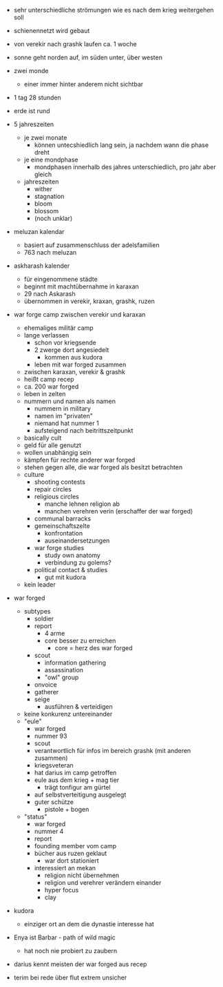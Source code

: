 - sehr unterschiedliche strömungen wie es nach dem krieg weitergehen soll
- schienennetzt wird gebaut
- von verekir nach grashk laufen ca. 1 woche


- sonne geht norden auf, im süden unter, über westen
- zwei monde
	- einer immer hinter anderem nicht sichtbar
- 1 tag 28 stunden
- erde ist rund
- 5 jahreszeiten
	- je zwei monate
		- können untecshiedlich lang sein, ja nachdem wann die phase dreht
	- je eine mondphase
		- mondphasen innerhalb des jahres unterschiedlich, pro jahr aber gleich
	- jahreszeiten
		- wither
		- stagnation
		- bloom
		- blossom
		- (noch unklar)
- meluzan kalendar
	- basiert auf zusammenschluss der adelsfamilien
	- 763 nach meluzan
- askharash kalender
	- für eingenommene städte
	- beginnt mit machtübernahme in karaxan
	- 29 nach Askarash
	- übernommen in verekir, kraxan, grashk, ruzen



- war forge camp zwischen verekir und karaxan
	- ehemaliges militär camp
	- lange verlassen
		- schon vor kriegsende
		- 2 zwerge dort angesiedelt
			- kommen aus kudora
		- leben mit war forged zusammen
	- zwischen karaxan, verekir & grashk
	- heißt camp recep
	- ca. 200 war forged
	- leben in zelten
	- nummern und namen als namen
		- nummern in military 
		- namen im "privaten"
		- niemand hat nummer 1
		- aufsteigend nach beitrittszeitpunkt
	-  basically cult
	- geld für alle genutzt
	- wollen unabhängig sein
	- kämpfen für rechte anderer war forged
	- stehen gegen alle, die war forged als besitzt betrachten
	- culture
		- shooting contests
		- repair circles
		- religious circles
			- manche lehnen religion ab
			- manchen verehren verin (erschaffer der war forged)
		- communal barracks 
		- gemeinschaftszelte
			- konfrontation
			- auseinandersetzungen
		- war forge studies
			- study own anatomy
			- verbindung zu golems?
		- political contact & studies
			- gut  mit kudora
	- kein leader
- war forged
	- subtypes
		- soldier
		- report
			- 4 arme
			- core besser zu erreichen
				- core = herz des war forged
		- scout
			- information gathering
			- assassination
			- "owl" group
		- onvoice
		- gatherer
		- seige
			- ausführen & verteidigen
	- keine konkurenz untereinander
	- "eule"
		- war forged
		- nummer 93
		- scout
		- verantwortlich für infos im bereich grashk (mit anderen zusammen)
		- kriegsveteran
		- hat darius im camp getroffen
		- eule aus dem krieg + mag tier
			- trägt tonfigur am gürtel
		- auf selbstverteitigung ausgelegt
		- guter schütze
			- pistole + bogen
	- "status"
		- war forged
		- nummer 4
		- report
		- founding member vom camp
		- bücher aus ruzen geklaut
			- war dort stationiert
		- interessiert an mekan
			- religion nicht übernehmen
			- religion und verehrer verändern einander
			- hyper focus
			- clay

- kudora
	- einziger ort an dem die dynastie interesse hat

- Enya ist Barbar - path of wild magic
	- hat noch nie probiert zu zaubern

- darius kennt meisten der war forged aus recep

- terim bei rede über flut extrem unsicher


